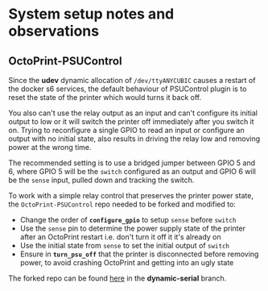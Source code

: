 # System setup notes and observations

## OctoPrint-PSUControl

Since the **udev** dynamic allocation of `/dev/ttyANYCUBIC` causes a restart of
the docker s6 services, the default behaviour of PSUControl plugin is to reset
the state of the printer which would turns it back off.

You also can't use the relay output as an input and can't configure its initial
output to low or it will switch the printer off immediately after you switch it
on. Trying to reconfigure a single GPIO to read an input or configure an output
with no initial state, also results in driving the relay low and removing power
at the wrong time.

The recommended setting is to use a bridged jumper between GPIO 5 and 6, where
GPIO 5 will be the `switch` configured as an output and
GPIO 6 will be the `sense` input, pulled down and tracking the switch.

To work with a simple relay control that preserves the printer power state,
the `OctoPrint-PSUControl` repo needed to be forked and modified to:

* Change the order of **`configure_gpio`** to setup `sense` before `switch`
* Use the `sense` pin to determine the power supply state of the printer after
an OctoPrint restart i.e. don't turn it off it it's already on
* Use the initial state from `sense` to set the initial output of `switch`
* Ensure in **`turn_psu_off`** that the printer is disconnected before removing
power, to avoid crashing OctoPrint and getting into an ugly state

The forked repo can be found [here](https://github.com/gbrucepayne/OctoPrint-PSUControl)
in the **dynamic-serial** branch.